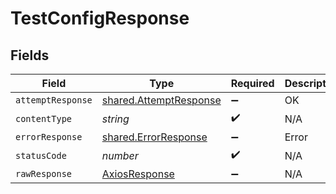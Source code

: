 # TestConfigResponse


## Fields

| Field                                                            | Type                                                             | Required                                                         | Description                                                      |
| ---------------------------------------------------------------- | ---------------------------------------------------------------- | ---------------------------------------------------------------- | ---------------------------------------------------------------- |
| `attemptResponse`                                                | [shared.AttemptResponse](../../models/shared/attemptresponse.md) | :heavy_minus_sign:                                               | OK                                                               |
| `contentType`                                                    | *string*                                                         | :heavy_check_mark:                                               | N/A                                                              |
| `errorResponse`                                                  | [shared.ErrorResponse](../../models/shared/errorresponse.md)     | :heavy_minus_sign:                                               | Error                                                            |
| `statusCode`                                                     | *number*                                                         | :heavy_check_mark:                                               | N/A                                                              |
| `rawResponse`                                                    | [AxiosResponse](https://axios-http.com/docs/res_schema)          | :heavy_minus_sign:                                               | N/A                                                              |